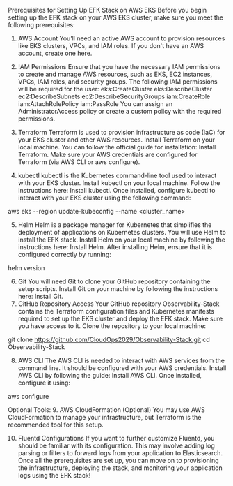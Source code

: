 Prerequisites for Setting Up EFK Stack on AWS EKS
Before you begin setting up the EFK stack on your AWS EKS cluster, make sure you meet the following prerequisites:

1. AWS Account
You’ll need an active AWS account to provision resources like EKS clusters, VPCs, and IAM roles. If you don't have an AWS account, create one here.

2. IAM Permissions
Ensure that you have the necessary IAM permissions to create and manage AWS resources, such as EKS, EC2 instances, VPCs, IAM roles, and security groups. The following IAM permissions will be required for the user:
eks:CreateCluster
eks:DescribeCluster
ec2:DescribeSubnets
ec2:DescribeSecurityGroups
iam:CreateRole
iam:AttachRolePolicy
iam:PassRole
You can assign an AdministratorAccess policy or create a custom policy with the required permissions.

3. Terraform
Terraform is used to provision infrastructure as code (IaC) for your EKS cluster and other AWS resources.
Install Terraform on your local machine. You can follow the official guide for installation: Install Terraform.
Make sure your AWS credentials are configured for Terraform (via AWS CLI or aws configure).

4. kubectl
kubectl is the Kubernetes command-line tool used to interact with your EKS cluster.
Install kubectl on your local machine. Follow the instructions here: Install kubectl.
Once installed, configure kubectl to interact with your EKS cluster using the following command:

aws eks --region <region> update-kubeconfig --name <cluster_name>

5. Helm
Helm is a package manager for Kubernetes that simplifies the deployment of applications on Kubernetes clusters. You will use Helm to install the EFK stack.
Install Helm on your local machine by following the instructions here: Install Helm.
After installing Helm, ensure that it is configured correctly by running:

helm version

6. Git
You will need Git to clone your GitHub repository containing the setup scripts.
Install Git on your machine by following the instructions here: Install Git.
7. GitHub Repository Access
Your GitHub repository Observability-Stack contains the Terraform configuration files and Kubernetes manifests required to set up the EKS cluster and deploy the EFK stack. Make sure you have access to it.
Clone the repository to your local machine:

git clone https://github.com/CloudOps2029/Observability-Stack.git
cd Observability-Stack

8. AWS CLI
The AWS CLI is needed to interact with AWS services from the command line. It should be configured with your AWS credentials.
Install AWS CLI by following the guide: Install AWS CLI.
Once installed, configure it using:

aws configure

Optional Tools:
9. AWS CloudFormation (Optional)
You may use AWS CloudFormation to manage your infrastructure, but Terraform is the recommended tool for this setup.

10. Fluentd Configurations
If you want to further customize Fluentd, you should be familiar with its configuration. This may involve adding log parsing or filters to forward logs from your application to Elasticsearch.
Once all the prerequisites are set up, you can move on to provisioning the infrastructure, deploying the stack, and monitoring your application logs using the EFK stack!

